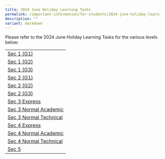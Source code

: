 ```yaml
---
title: 2024 June Holiday Learning Tasks
permalink: /important-information/for-students/2024-june-holiday-learning-tasks/
description: ""
variant: markdown
---
```

Please refer to the 2024 June Holiday Learning Tasks for the various levels below:

|  |
|---|
| [Sec 1 (G1)](https://drive.google.com/file/d/14R9zU25kmd8DLMtT9X_MYQSic2NGy-uM/view?usp=sharing)
| [Sec 1 (G2)](https://drive.google.com/file/d/1n7jymzR-WwuGsQwm6Nw9LpdBGgZMIk7Y/view?usp=sharing)
| [Sec 1 (G3)](https://drive.google.com/file/d/1kvmAV94Za73zHdkrPKM1iAkpQBflCJSz/view?usp=sharing)
| [Sec 2 (G1)](https://drive.google.com/file/d/1Xn6wNzraCdC3Ox9w4KK-hk6qYoCywcX1/view?usp=sharing)
| [Sec 2 (G2)](https://drive.google.com/file/d/1DyWT3V7ioVHO-EbP_fWxJx3dEDRbtsK9/view?usp=sharing)
| [Sec 2 (G3)](https://drive.google.com/file/d/14Gk8gw0i6yXmrxbD94hURz7k_25HDm9T/view?usp=sharing)
| [Sec 3 Express](https://drive.google.com/file/d/18jaAohd4rJo_zSddIqtW2Qcj4totjnoC/view?usp=sharing)
| [Sec 3 Normal Academic](https://drive.google.com/file/d/1tBbO5FWRu8-jeLbREBu6dAoA4wR7rkcf/view?usp=sharing)
| [Sec 3 Normal Technical](https://drive.google.com/file/d/1oGtSmQFvDbd7ewr8MgUYLM9rrBUNHUMc/view?usp=sharing)
| [Sec 4 Express](https://drive.google.com/file/d/1ztfUWrH3Cq9XnDEclDpEXFDOQBNFFoZe/view?usp=sharing)
| [Sec 4 Normal Academic](https://drive.google.com/file/d/1daBlWnVWIsNm7mEgXQqt7fc-28TtlZTO/view?usp=sharing)
| [Sec 4 Normal Technical](https://drive.google.com/file/d/1qIXfrrMv2H4DDSO1JzTK_ZKgThAZ9Y4v/view?usp=sharing)
| [Sec 5](https://drive.google.com/file/d/1xi9jqQzxDRDMd-9Dz2K2tn17bueqrTpi/view?usp=sharing)